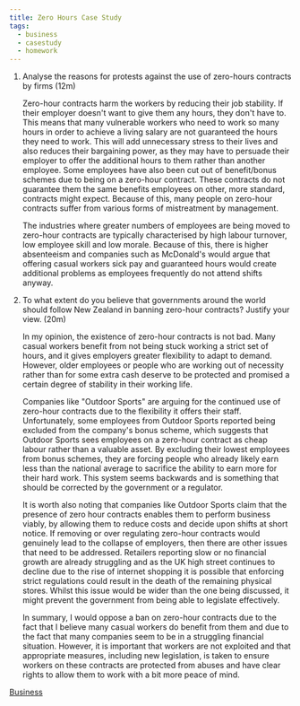 ```yaml
---
title: Zero Hours Case Study
tags:
  - business
  - casestudy
  - homework
---
```


1) Analyse the reasons for protests against the use of zero-hours contracts by firms (12m)
   
   Zero-hour contracts harm the workers by reducing their job stability. If their employer doesn't want to give them any hours, they don't have to. This means that many vulnerable workers who need to work so many hours in order to achieve a living salary are not guaranteed the hours they need to work. This will add unnecessary stress to their lives and also reduces their bargaining power, as they may have to persuade their employer to offer the additional hours to them rather than another employee. Some employees have also been cut out of benefit/bonus schemes due to being on a zero-hour contract. These contracts do not guarantee them the same benefits employees on other, more standard, contracts might expect. Because of this, many people on zero-hour contracts suffer from various forms of mistreatment by management.
   
   The industries where greater numbers of employees are being moved to zero-hour contracts are typically characterised by high labour turnover, low employee skill and low morale. Because of this, there is higher absenteeism and companies such as McDonald's would argue that offering casual workers sick pay and guaranteed hours would create additional problems as employees frequently do not attend shifts anyway.
   
2) To what extent do you believe that governments around the world should follow New Zealand in banning zero-hour contracts? Justify your view. (20m)
   
   In my opinion, the existence of zero-hour contracts is not bad. Many casual workers benefit from not being stuck working a strict set of hours, and it gives employers greater flexibility to adapt to demand. However, older employees or people who are working out of necessity rather than for some extra cash deserve to be protected and promised a certain degree of stability in their working life. 
   
   Companies like "Outdoor Sports"  are arguing for the continued use of zero-hour contracts due to the flexibility it offers their staff. Unfortunately, some employees from Outdoor Sports reported being excluded from the company's bonus scheme, which suggests that Outdoor Sports sees employees on a zero-hour contract as cheap labour rather than a valuable asset. By excluding their lowest employees from bonus schemes, they are forcing people who already likely earn less than the national average to sacrifice the ability to earn more for their hard work. This system seems backwards and is something that should be corrected by the government or a regulator. 
   
   It is worth also noting that companies like Outdoor Sports claim that the presence of zero hour contracts enables them to perform business viably, by allowing them to reduce costs and decide upon shifts at short notice. If removing or over regulating zero-hour contracts would genuinely lead to the collapse of employers, then there are other issues that need to be addressed. Retailers reporting slow or no financial growth are already struggling and as the UK high street continues to decline due to the rise of internet shopping it is possible that enforcing strict regulations could result in the death of the remaining physical stores. Whilst this issue would be wider than the one being discussed, it might prevent the government from being able to legislate effectively.
   
   In summary, I would oppose a ban on zero-hour contracts due to the fact that I believe many casual workers do benefit from them and due to the fact that many companies seem to be in a struggling financial situation. However, it is important that workers are not exploited and that appropriate measures, including new legislation, is taken to ensure workers on these contracts are protected from abuses and have clear rights to allow them to work with a bit more peace of mind.
   
 

[Business](/Business)